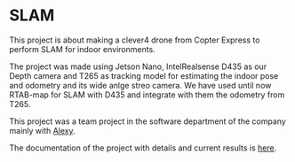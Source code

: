 # SLAM 
This project is about making a clever4 drone from Copter Express to perform SLAM for indoor environments.

The project was made using Jetson Nano, IntelRealsense D435 as our Depth camera and T265 as tracking model for estimating the indoor pose and odometry and its wide anlge streo camera.
We have used until now RTAB-map for SLAM with D435 and integrate with them the odometry from T265.

This project was a team project in the software department of the company mainly with [Alexy](https://github.com/sfalexrog).

The documentation of the project with details and current results is [here](https://docs.google.com/document/d/1skxGFYi83ulUHJgukXZHE4I3nYu8yVzCJ7wy1dd4NaE/edit?usp=drivesdk).
